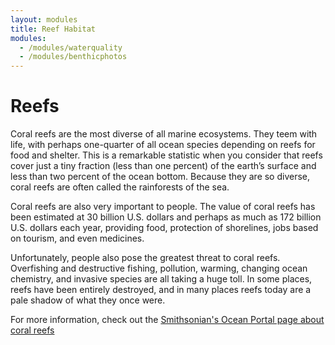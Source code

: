 ```yaml
---
layout: modules
title: Reef Habitat
modules:
  - /modules/waterquality
  - /modules/benthicphotos
---
```


# Reefs

Coral reefs are the most diverse of all marine ecosystems. They teem with life, with perhaps one-quarter of all ocean species depending on reefs for food and shelter. This is a remarkable statistic when you consider that reefs cover just a tiny fraction (less than one percent) of the earth’s surface and less than two percent of the ocean bottom. Because they are so diverse, coral reefs are often called the rainforests of the sea.

Coral reefs are also very important to people. The value of coral reefs has been estimated at 30 billion U.S. dollars and perhaps as much as 172 billion U.S. dollars each year, providing food, protection of shorelines, jobs based on tourism, and even medicines.  

Unfortunately, people also pose the greatest threat to coral reefs. Overfishing and destructive fishing, pollution, warming, changing ocean chemistry, and invasive species are all taking a huge toll. In some places, reefs have been entirely destroyed, and in many places reefs today are a pale shadow of what they once were.

For more information, check out the [Smithsonian's Ocean Portal page about coral reefs](https://ocean.si.edu/ocean-life/invertebrates/corals-and-coral-reefs)
